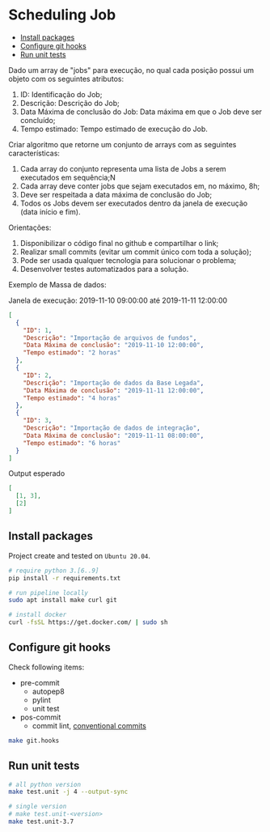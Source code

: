# Scheduling Job <!-- omit in toc -->

- [Install packages](#install-packages)
- [Configure git hooks](#configure-git-hooks)
- [Run unit tests](#run-unit-tests)


Dado um array de "jobs" para execução, no qual cada posição possui um objeto com os seguintes atributos:

1. ID: Identificação do Job;
2. Descrição: Descrição do Job;
3. Data Máxima de conclusão do Job: Data máxima em que o Job deve ser concluído;
4. Tempo estimado: Tempo estimado de execução do Job.

Criar algoritmo que retorne um conjunto de arrays com as seguintes características:

1. Cada array do conjunto representa uma lista de Jobs a serem executados em sequência;N
2. Cada array deve conter jobs que sejam executados em, no máximo, 8h;
3. Deve ser respeitada a data máxima de conclusão do Job;
4. Todos os Jobs devem ser executados dentro da janela de execução (data início e fim).

Orientações:

1. Disponibilizar o código final no github e compartilhar o link;
2. Realizar small commits (evitar um commit único com toda a solução);
3. Pode ser usada qualquer tecnologia para solucionar o problema;
4. Desenvolver testes automatizados para a solução.

Exemplo de Massa de dados:

Janela de execução: 2019-11-10 09:00:00 até 2019-11-11 12:00:00

```json
[
  {
    "ID": 1,
    "Descrição": "Importação de arquivos de fundos",
    "Data Máxima de conclusão": "2019-11-10 12:00:00",
    "Tempo estimado": "2 horas"
  },
  {
    "ID": 2,
    "Descrição": "Importação de dados da Base Legada",
    "Data Máxima de conclusão": "2019-11-11 12:00:00",
    "Tempo estimado": "4 horas"
  },
  {
    "ID": 3,
    "Descrição": "Importação de dados de integração",
    "Data Máxima de conclusão": "2019-11-11 08:00:00",
    "Tempo estimado": "6 horas"
  }
]
```

Output esperado

```json
[
  [1, 3],
  [2]
]
```

## Install packages

Project create and tested on `Ubuntu 20.04`.

```bash
# require python 3.[6..9]
pip install -r requirements.txt

# run pipeline locally
sudo apt install make curl git

# install docker
curl -fsSL https://get.docker.com/ | sudo sh
```

## Configure git hooks

Check following items:

- pre-commit
    - autopep8
    - pylint
    - unit test
- pos-commit
    - commit lint, [conventional commits](https://www.conventionalcommits.org/en/v1.0.0/)

```bash
make git.hooks
```

## Run unit tests

```bash
# all python version
make test.unit -j 4 --output-sync

# single version
# make test.unit-<version>
make test.unit-3.7
```
